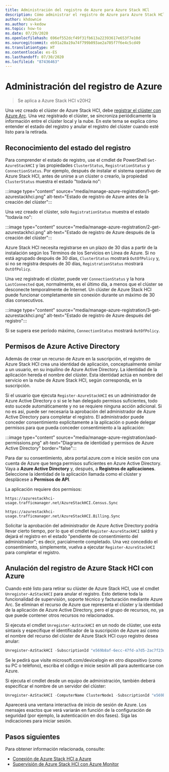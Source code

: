 ```yaml
---
title: Administración del registro de Azure para Azure Stack HCl
description: Cómo administrar el registro de Azure para Azure Stack HCl y comprender el estado de registro mediante PowerShell.
author: khdownie
ms.author: v-kedow
ms.topic: how-to
ms.date: 07/29/2020
ms.openlocfilehash: 696ef552dcf49f31fb613a22393617e653f7e10d
ms.sourcegitcommit: eb91a28a19a74f799b093ae2a705f7f6e4c5cd49
ms.translationtype: HT
ms.contentlocale: es-ES
ms.lasthandoff: 07/30/2020
ms.locfileid: "87436463"
---
```

# <a name="manage-azure-registration"></a>Administración del registro de Azure

> Se aplica a Azure Stack HCI v20H2

Una vez creado el clúster de Azure Stack HCI, debe [registrar el clúster con Azure Arc](../deploy/register-with-azure.md). Una vez registrado el clúster, se sincroniza periódicamente la información entre el clúster local y la nube. En este tema se explica cómo entender el estado del registro y anular el registro del clúster cuando esté listo para la retirada.

## <a name="understanding-registration-status"></a>Reconocimiento del estado del registro

Para comprender el estado de registro, use el cmdlet de PowerShell `Get-AzureStackHCI` y las propiedades `ClusterStatus`, `RegistrationStatus` y `ConnectionStatus`. Por ejemplo, después de instalar el sistema operativo de Azure Stack HCI, antes de unirse a un clúster o crearlo, la propiedad `ClusterStatus` muestra el estado "todavía no":

:::image type="content" source="media/manage-azure-registration/1-get-azurestackhci.png" alt-text="Estado de registro de Azure antes de la creación del clúster":::

Una vez creado el clúster, solo `RegistrationStatus` muestra el estado "todavía no":

:::image type="content" source="media/manage-azure-registration/2-get-azurestackhci.png" alt-text="Estado de registro de Azure después de la creación del clúster":::

Azure Stack HCl necesita registrarse en un plazo de 30 días a partir de la instalación según los Términos de los Servicios en Línea de Azure. Si no está agrupado después de 30 días, `ClusterStatus` mostrará `OutOfPolicy` y, si no se registra después de 30 días, `RegistrationStatus` mostrará `OutOfPolicy`.

Una vez registrado el clúster, puede ver `ConnectionStatus` y la hora `LastConnected` que, normalmente, es el último día, a menos que el clúster se desconecte temporalmente de Internet. Un clúster de Azure Stack HCl puede funcionar completamente sin conexión durante un máximo de 30 días consecutivos.

:::image type="content" source="media/manage-azure-registration/3-get-azurestackhci.png" alt-text="Estado de registro de Azure después del registro":::

Si se supera ese período máximo, `ConnectionStatus` mostrará `OutOfPolicy`.

## <a name="azure-active-directory-permissions"></a>Permisos de Azure Active Directory

Además de crear un recurso de Azure en la suscripción, el registro de Azure Stack HCI crea una identidad de aplicación, conceptualmente similar a un usuario, en su inquilino de Azure Active Directory. La identidad de la aplicación hereda el nombre del clúster. Esta identidad actúa en nombre del servicio en la nube de Azure Stack HCI, según corresponda, en la suscripción.

Si el usuario que ejecuta `Register-AzureStackHCI` es un administrador de Azure Active Directory o si se le han delegado permisos suficientes, todo esto sucede automáticamente y no se requiere ninguna acción adicional. Si no es así, puede ser necesaria la aprobación del administrador de Azure Active Directory para completar el registro. El administrador puede conceder consentimiento explícitamente a la aplicación o puede delegar permisos para que pueda conceder consentimiento a la aplicación:

:::image type="content" source="media/manage-azure-registration/aad-permissions.png" alt-text="Diagrama de identidad y permisos de Azure Active Directory" border="false":::

Para dar su consentimiento, abra portal.azure.com e inicie sesión con una cuenta de Azure que tenga permisos suficientes en Azure Active Directory. Vaya a **Azure Active Directory** y, después, a **Registros de aplicaciones**. Seleccione la identidad de la aplicación llamada como el clúster y desplácese a **Permisos de API**.

La aplicación requiere dos permisos:

```http
https://azurestackhci-usage.trafficmanager.net/AzureStackHCI.Census.Sync

https://azurestackhci-usage.trafficmanager.net/AzureStackHCI.Billing.Sync
```

Solicitar la aprobación del administrador de Azure Active Directory podría llevar cierto tiempo, por lo que el cmdlet `Register-AzureStackHCI` saldrá y dejará el registro en el estado "pendiente de consentimiento del administrador"; es decir, parcialmente completado. Una vez concedido el consentimiento, simplemente, vuelva a ejecutar `Register-AzureStackHCI` para completar el registro.

## <a name="unregister-azure-stack-hci-with-azure"></a>Anulación del registro de Azure Stack HCI con Azure

Cuando esté listo para retirar su clúster de Azure Stack HCI, use el cmdlet `Unregister-AzStackHCI` para anular el registro. Esto detiene toda la funcionalidad de supervisión, soporte técnico y facturación mediante Azure Arc. Se eliminan el recurso de Azure que representa el clúster y la identidad de la aplicación de Azure Active Directory, pero el grupo de recursos, no, ya que puede contener otros recursos no relacionados.

Si ejecuta el cmdlet `Unregister-AzStackHCI` en un nodo de clúster, use esta sintaxis y especifique el identificador de la suscripción de Azure así como el nombre del recurso del clúster de Azure Stack HCI cuyo registro desea anular:

```PowerShell
Unregister-AzStackHCI -SubscriptionId "e569b8af-6ecc-47fd-a7d5-2ac7f23d8bfe" -ResourceName HCI001
```

Se le pedirá que visite microsoft.com/devicelogin en otro dispositivo (como su PC o teléfono), escriba el código e inicie sesión allí para autenticarse con Azure.

Si ejecuta el cmdlet desde un equipo de administración, también deberá especificar el nombre de un servidor del clúster:

```PowerShell
Unregister-AzStackHCI -ComputerName ClusterNode1 -SubscriptionId "e569b8af-6ecc-47fd-a7d5-2ac7f23d8bfe" -ResourceName HCI001
```

Aparecerá una ventana interactiva de inicio de sesión de Azure. Los mensajes exactos que verá variarán en función de la configuración de seguridad (por ejemplo, la autenticación en dos fases). Siga las indicaciones para iniciar sesión.

## <a name="next-steps"></a>Pasos siguientes

Para obtener información relacionada, consulte:

- [Conexión de Azure Stack HCl a Azure](../deploy/register-with-azure.md)
- [Supervisión de Azure Stack HCI con Azure Monitor](azure-monitor.md)
